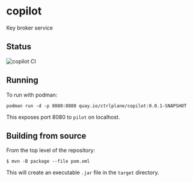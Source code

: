 # copilot
Key broker service
## Status
![copilot CI](https://github.com/ctrlplane/copilot/actions/workflows/copilot-build.yaml/badge.svg)

## Running
To run with podman:

```podman run -d -p 8080:8080 quay.io/ctrlplane/copilot:0.0.1-SNAPSHOT```

This exposes port 8080 to `pilot` on localhost.

## Building from source

From the top level of the repository:

```$ mvn -B package --file pom.xml```

This will create an executable `.jar` file in the `target` directory.
